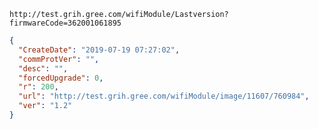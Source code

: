 `http://test.grih.gree.com/wifiModule/Lastversion?firmwareCode=362001061895`

```json
{
  "CreateDate": "2019-07-19 07:27:02",
  "commProtVer": "",
  "desc": "",
  "forcedUpgrade": 0,
  "r": 200,
  "url": "http://test.grih.gree.com/wifiModule/image/11607/760984",
  "ver": "1.2"
}
```